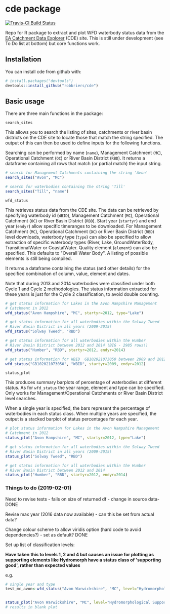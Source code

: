 
<!-- README.md is generated from README.Rmd. Please edit that file -->
cde package
===========

[![Travis-CI Build Status](https://travis-ci.org/robbriers/cde.svg?branch=master)](https://travis-ci.org/robbriers/cde)

Repo for R package to extract and plot WFD waterbody status data from the [EA Catchment Data Explorer](http://environment.data.gov.uk/catchment-planning/) (CDE) site. This is still under development (see To Do list at bottom) but core functions work.

Installation
------------

You can install cde from github with:

``` r
# install.packages("devtools")
devtools::install_github("robbriers/cde")
```

Basic usage
-----------

There are three main functions in the package:

`search_sites`

This allows you to search the listing of sites, catchments or river basin districts on the CDE site to locate those that match the string specified. The output of this can then be used to define inputs for the following functions.

Searching can be performed by name (`name`), Management Catchment (`MC`), Operational Catchment (`OC`) or River Basin District (`RBD`). It returns a dataframe containing all rows that match (or partial match) the input string.

``` r
# search for Management Catchments containing the string 'Avon'
search_sites("Avon", "MC")

# search for waterbodies containing the string 'Till'
search_sites("Till", "name")
```

`wfd_status`

This retrieves status data from the CDE site. The data can be retrieved by specifying waterbody id (`WBID`), Management Catchment (`MC`), Operational Catchment (`OC`) or River Basin District (`RBD`). Start year (`startyr`) and end year (`endyr`) allow specific timeranges to be downloaded. For Management Catchment (`MC`), Operational Catchment (`OC`) or River Basin District (`RBD`) level downloads, waterbody type (`type`) can also be specified to allow extraction of specific waterbody types (River, Lake, GroundWaterBody, TransitionalWater or CoastalWater. Quality element (`element`) can also be specified. This defaults to "Overall Water Body". A listing of possible elements is still being compiled.

It returns a dataframe containing the status (and other details) for the specified combination of column, value, element and dates.

Note that during 2013 and 2014 waterbodies were classified under both Cycle 1 and Cycle 2 methodologies. The status information extracted for these years is just for the Cycle 2 classification, to avoid double counting.

``` r
# get status information for Lakes in the Avon Hampshire Management 
# Catchment in 2012
wfd_status("Avon Hampshire", "MC", startyr=2012, type="Lake")

# get status information for all waterbodies within the Solway Tweed
# River Basin District in all years (2009-2015)
wfd_status("Solway Tweed", "RBD")

# get status information for all waterbodies within the Humber
# River Basin District between 2012 and 2014 (BIG - 2985 rows!)
wfd_status("Humber", "RBD", startyr=2012, endyr=2014)

# get status information for WBID  GB102021073050 between 2009 and 2012
wfd_status("GB102021073050", "WBID", startyr=2009, endyr=2012)
```

`status_plot`

This produces summary barplots of percentage of waterbodies at different status. As for `wfd_status` the year range, element and type can be specified. Only works for Management/Operational Catchments or River Basin District level searches.

When a single year is specified, the bars represent the percentage of waterbodies in each status class. When multiple years are specified, the output is a stacked barplot of status percentages for each year.

``` r
# plot status information for Lakes in the Avon Hampshire Management 
# Catchment in 2012
status_plot("Avon Hampshire", "MC", startyr=2012, type="Lake")

# get status information for all waterbodies within the Solway Tweed
# River Basin District in all years (2009-2015)
status_plot("Solway Tweed", "RBD")

# get status information for all waterbodies within the Humber
# River Basin District between 2012 and 2014
status_plot("Humber", "RBD", startyr=2012, endyr=2014)
```

### Things to do (2019-02-01)

Need to revise tests - fails on size of returned df - change in source data- DONE

Revise max year (2016 data now available) - can this be set from actual data?

Change colour scheme to allow viridis option (hard code to avoid dependencies?) - set as default? DONE

Set up list of classification levels:

**Have taken this to levels 1, 2 and 4 but causes an issue for plotting as supporting elements like Hydromorph have a status class of 'supporting good', rather than expected values**

e.g.

``` r
# single year and type
test_mc_avon<-wfd_status("Avon Warwickshire", "MC", level="Hydromorphological Supporting Elements", startyr = 2011, type = "River")


status_plot("Avon Warwickshire", "MC", level="Hydromorphological Supporting Elements", startyr = 2011, type = "River")
# results in blank plot
```
